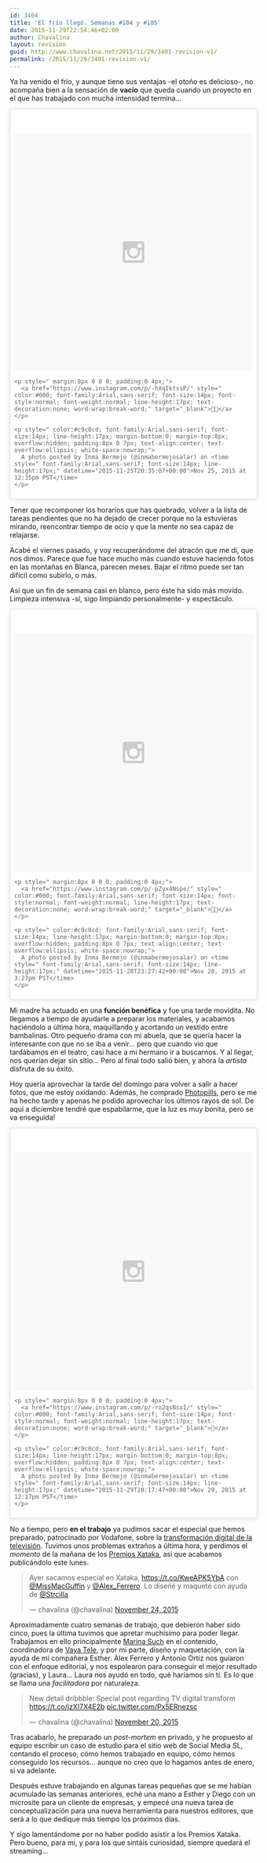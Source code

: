 ```yaml
---
id: 3404
title: 'El frío llegó. Semanas #104 y #105'
date: 2015-11-29T22:54:46+02:00
author: Chavalina
layout: revision
guid: http://www.chavalina.net/2015/11/29/3401-revision-v1/
permalink: /2015/11/29/3401-revision-v1/
---
```

Ya ha venido el frío, y aunque tiene sus ventajas -el otoño es delicioso-, no acompaña bien a la sensación de **vacío** que queda cuando un proyecto en el que has trabajado con mucha intensidad termina…

<blockquote class="instagram-media" data-instgrm-captioned data-instgrm-version="6" style=" background:#FFF; border:0; border-radius:3px; box-shadow:0 0 1px 0 rgba(0,0,0,0.5),0 1px 10px 0 rgba(0,0,0,0.15); margin: 1px; max-width:658px; padding:0; width:99.375%; width:-webkit-calc(100% - 2px); width:calc(100% - 2px);">
  <div style="padding:8px;">
    <div style=" background:#F8F8F8; line-height:0; margin-top:40px; padding:50.0% 0; text-align:center; width:100%;">
      <div style=" background:url(data:image/png;base64,iVBORw0KGgoAAAANSUhEUgAAACwAAAAsCAMAAAApWqozAAAAGFBMVEUiIiI9PT0eHh4gIB4hIBkcHBwcHBwcHBydr+JQAAAACHRSTlMABA4YHyQsM5jtaMwAAADfSURBVDjL7ZVBEgMhCAQBAf//42xcNbpAqakcM0ftUmFAAIBE81IqBJdS3lS6zs3bIpB9WED3YYXFPmHRfT8sgyrCP1x8uEUxLMzNWElFOYCV6mHWWwMzdPEKHlhLw7NWJqkHc4uIZphavDzA2JPzUDsBZziNae2S6owH8xPmX8G7zzgKEOPUoYHvGz1TBCxMkd3kwNVbU0gKHkx+iZILf77IofhrY1nYFnB/lQPb79drWOyJVa/DAvg9B/rLB4cC+Nqgdz/TvBbBnr6GBReqn/nRmDgaQEej7WhonozjF+Y2I/fZou/qAAAAAElFTkSuQmCC); display:block; height:44px; margin:0 auto -44px; position:relative; top:-22px; width:44px;">
      </div>
    </div>
    
    <p style=" margin:8px 0 0 0; padding:0 4px;">
      <a href="https://www.instagram.com/p/-hXqIktssP/" style=" color:#000; font-family:Arial,sans-serif; font-size:14px; font-style:normal; font-weight:normal; line-height:17px; text-decoration:none; word-wrap:break-word;" target="_blank"></a>
    </p>
    
    <p style=" color:#c9c8cd; font-family:Arial,sans-serif; font-size:14px; line-height:17px; margin-bottom:0; margin-top:8px; overflow:hidden; padding:8px 0 7px; text-align:center; text-overflow:ellipsis; white-space:nowrap;">
      A photo posted by Inma Bermejo (@inmabermejosalar) on <time style=" font-family:Arial,sans-serif; font-size:14px; line-height:17px;" datetime="2015-11-25T20:35:07+00:00">Nov 25, 2015 at 12:35pm PST</time>
    </p>
  </div>
</blockquote>



Tener que recomponer los horarios que has quebrado, volver a la lista de tareas pendientes que no ha dejado de crecer porque no la estuvieras mirando, reencontrar tiempo de ocio y que la mente no sea capaz de relajarse. 

Acabé el viernes pasado, y voy recuperándome del atracón que me di, que nos dimos. Parece que fue hace mucho más cuando estuve haciendo fotos en las montañas en Blanca, parecen meses. Bajar el ritmo puede ser tan difícil como subirlo, o más.

Así que un fin de semana casi en blanco, pero éste ha sido más movido. Limpieza intensiva -sí, sigo limpiando personalmente- y espectáculo.

<blockquote class="instagram-media" data-instgrm-captioned data-instgrm-version="6" style=" background:#FFF; border:0; border-radius:3px; box-shadow:0 0 1px 0 rgba(0,0,0,0.5),0 1px 10px 0 rgba(0,0,0,0.15); margin: 1px; max-width:658px; padding:0; width:99.375%; width:-webkit-calc(100% - 2px); width:calc(100% - 2px);">
  <div style="padding:8px;">
    <div style=" background:#F8F8F8; line-height:0; margin-top:40px; padding:50.0% 0; text-align:center; width:100%;">
      <div style=" background:url(data:image/png;base64,iVBORw0KGgoAAAANSUhEUgAAACwAAAAsCAMAAAApWqozAAAAGFBMVEUiIiI9PT0eHh4gIB4hIBkcHBwcHBwcHBydr+JQAAAACHRSTlMABA4YHyQsM5jtaMwAAADfSURBVDjL7ZVBEgMhCAQBAf//42xcNbpAqakcM0ftUmFAAIBE81IqBJdS3lS6zs3bIpB9WED3YYXFPmHRfT8sgyrCP1x8uEUxLMzNWElFOYCV6mHWWwMzdPEKHlhLw7NWJqkHc4uIZphavDzA2JPzUDsBZziNae2S6owH8xPmX8G7zzgKEOPUoYHvGz1TBCxMkd3kwNVbU0gKHkx+iZILf77IofhrY1nYFnB/lQPb79drWOyJVa/DAvg9B/rLB4cC+Nqgdz/TvBbBnr6GBReqn/nRmDgaQEej7WhonozjF+Y2I/fZou/qAAAAAElFTkSuQmCC); display:block; height:44px; margin:0 auto -44px; position:relative; top:-22px; width:44px;">
      </div>
    </div>
    
    <p style=" margin:8px 0 0 0; padding:0 4px;">
      <a href="https://www.instagram.com/p/-pZyx4Nspe/" style=" color:#000; font-family:Arial,sans-serif; font-size:14px; font-style:normal; font-weight:normal; line-height:17px; text-decoration:none; word-wrap:break-word;" target="_blank"></a>
    </p>
    
    <p style=" color:#c9c8cd; font-family:Arial,sans-serif; font-size:14px; line-height:17px; margin-bottom:0; margin-top:8px; overflow:hidden; padding:8px 0 7px; text-align:center; text-overflow:ellipsis; white-space:nowrap;">
      A photo posted by Inma Bermejo (@inmabermejosalar) on <time style=" font-family:Arial,sans-serif; font-size:14px; line-height:17px;" datetime="2015-11-28T23:27:42+00:00">Nov 28, 2015 at 3:27pm PST</time>
    </p>
  </div>
</blockquote>



Mi madre ha actuado en una **función benéfica** y fue una tarde movidita. No llegamos a tiempo de ayudarle a preparar los materiales, y acabamos haciéndolo a última hora, maquillando y acortando un vestido entre bambalinas. Otro pequeño drama con mi abuela, que se quería hacer la interesante con que no se iba a venir… pero que cuando vio que tardábamos en el teatro, casi hace a mi hermano ir a buscarnos. Y al llegar, nos querían dejar sin sitio… Pero al final todo salió bien, y ahora la _artista_ disfruta de su éxito.

Hoy quería aprovechar la tarde del domingo para volver a salir a hacer fotos, que me estoy oxidando. Además, he comprado [Photopills](http://es.photopills.com/), pero se me ha hecho tarde y apenas he podido aprovechar los últimos rayos de sol. De aquí a diciembre tendré que espabilarme, que la luz es muy bonita, pero se va enseguida!

<blockquote class="instagram-media" data-instgrm-captioned data-instgrm-version="6" style=" background:#FFF; border:0; border-radius:3px; box-shadow:0 0 1px 0 rgba(0,0,0,0.5),0 1px 10px 0 rgba(0,0,0,0.15); margin: 1px; max-width:658px; padding:0; width:99.375%; width:-webkit-calc(100% - 2px); width:calc(100% - 2px);">
  <div style="padding:8px;">
    <div style=" background:#F8F8F8; line-height:0; margin-top:40px; padding:50.0% 0; text-align:center; width:100%;">
      <div style=" background:url(data:image/png;base64,iVBORw0KGgoAAAANSUhEUgAAACwAAAAsCAMAAAApWqozAAAAGFBMVEUiIiI9PT0eHh4gIB4hIBkcHBwcHBwcHBydr+JQAAAACHRSTlMABA4YHyQsM5jtaMwAAADfSURBVDjL7ZVBEgMhCAQBAf//42xcNbpAqakcM0ftUmFAAIBE81IqBJdS3lS6zs3bIpB9WED3YYXFPmHRfT8sgyrCP1x8uEUxLMzNWElFOYCV6mHWWwMzdPEKHlhLw7NWJqkHc4uIZphavDzA2JPzUDsBZziNae2S6owH8xPmX8G7zzgKEOPUoYHvGz1TBCxMkd3kwNVbU0gKHkx+iZILf77IofhrY1nYFnB/lQPb79drWOyJVa/DAvg9B/rLB4cC+Nqgdz/TvBbBnr6GBReqn/nRmDgaQEej7WhonozjF+Y2I/fZou/qAAAAAElFTkSuQmCC); display:block; height:44px; margin:0 auto -44px; position:relative; top:-22px; width:44px;">
      </div>
    </div>
    
    <p style=" margin:8px 0 0 0; padding:0 4px;">
      <a href="https://www.instagram.com/p/-ro2qsNsoI/" style=" color:#000; font-family:Arial,sans-serif; font-size:14px; font-style:normal; font-weight:normal; line-height:17px; text-decoration:none; word-wrap:break-word;" target="_blank"></a>
    </p>
    
    <p style=" color:#c9c8cd; font-family:Arial,sans-serif; font-size:14px; line-height:17px; margin-bottom:0; margin-top:8px; overflow:hidden; padding:8px 0 7px; text-align:center; text-overflow:ellipsis; white-space:nowrap;">
      A photo posted by Inma Bermejo (@inmabermejosalar) on <time style=" font-family:Arial,sans-serif; font-size:14px; line-height:17px;" datetime="2015-11-29T20:17:47+00:00">Nov 29, 2015 at 12:17pm PST</time>
    </p>
  </div>
</blockquote>



No a tiempo, pero **en el trabajo** ya pudimos sacar el especial que hemos preparado, patrocinado por Vodafone, sobre la [transformación digital de la televisión](http://www.xataka.com/especial/hemos-matado-la-television). Tuvimos unos problemas extraños a última hora, y perdimos el _momento_ de la mañana de los [Premios Xataka](http://www.xataka.com/xataka/premiosxataka15-la-cronica), así que acabamos publicándolo este lunes.

<blockquote class="twitter-tweet" lang="en">
  <p lang="es" dir="ltr">
    Ayer sacamos especial en Xataka, <a href="https://t.co/KweAPK5YbA">https://t.co/KweAPK5YbA</a> con <a href="https://twitter.com/MissMacGuffin">@MissMacGuffin</a> y <a href="https://twitter.com/Alex_Ferrero">@Alex_Ferrero</a>. Lo diseñé y maqueté con ayuda de <a href="https://twitter.com/Strcilla">@Strcilla</a>
  </p>
  
  <p>
    &mdash; chavalina (@chavalina) <a href="https://twitter.com/chavalina/status/669233556389027840">November 24, 2015</a>
  </p>
</blockquote>



Aproximadamente cuatro semanas de trabajo, que debieron haber sido cinco, pues la última tuvimos que apretar muchísimo para poder llegar. Trabajamos en ello principalmente [Marina Such](https://twitter.com/MissMacGuffin) en el contenido, coordinadora de [Vaya Tele](http://www.vayatele.com/), y por mi parte, diseño y maquetación, con la ayuda de mi compañera Esther. Álex Ferrero y Antonio Ortiz nos guiaron con el enfoque editorial, y nos espolearon para conseguir el mejor resultado (gracias), y Laura… Laura nos ayudó en todo, qué haríamos sin ti. Es lo que se llama una _facilitadora_ por naturaleza.

<blockquote class="twitter-tweet" lang="en">
  <p lang="en" dir="ltr">
    New detail dribbble: Special post regarding TV digital transform <a href="https://t.co/jzXI7X4E2b">https://t.co/jzXI7X4E2b</a> <a href="https://t.co/Px5ERnezsc">pic.twitter.com/Px5ERnezsc</a>
  </p>
  
  <p>
    &mdash; chavalina (@chavalina) <a href="https://twitter.com/chavalina/status/667707616089513984">November 20, 2015</a>
  </p>
</blockquote>



Tras acabarlo, he preparado un _post-mortem_ en privado, y he propuesto al equipo escribir un caso de estudio para el sitio web de Social Media SL, contando el proceso, cómo hemos trabajado en equipo, cómo hemos conseguido los recursos… aunque no creo que lo hagamos antes de enero, si va adelante.

Después estuve trabajando en algunas tareas pequeñas que se me habían acumulado las semanas anteriores, eché una mano a Esther y Diego con un microsite para un cliente de empresas, y empecé una nueva tarea de conceptualización para una nueva herramienta para nuestros editores, que será a lo que dedique más tiempo los próximos días.

Y sigo lamentándome por no haber podido asistir a los Premios Xataka. Pero bueno, para mi, y para los que sintáis curiosidad, siempre quedará el streaming…